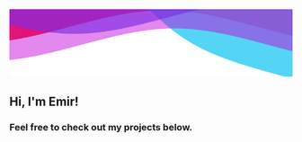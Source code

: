 <img src="https://raw.githubusercontent.com/emirsahin1/emirsahin1/master/colors.svg" width="100%" height="120" >

## Hi, I'm Emir!
### Feel free to check out my projects below.



<!--
**emirsahin1/emirsahin1** is a ✨ _special_ ✨ repository because its `README.md` (this file) appears on your GitHub profile.

Here are some ideas to get you started:

- 🔭 I’m currently working on ...
- 🌱 I’m currently learning ...
- 👯 I’m looking to collaborate on ...
- 🤔 I’m looking for help with ...
- 💬 Ask me about ...
- 📫 How to reach me: ...
- 😄 Pronouns: ...
- ⚡ Fun fact: ...
-->
